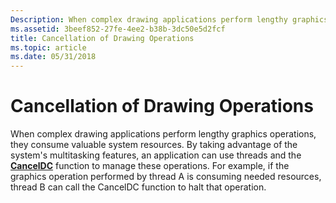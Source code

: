 ```yaml
---
Description: When complex drawing applications perform lengthy graphics operations, they consume valuable system resources.
ms.assetid: 3beef852-27fe-4ee2-b38b-3dc50e5d2fcf
title: Cancellation of Drawing Operations
ms.topic: article
ms.date: 05/31/2018
---
```


# Cancellation of Drawing Operations

When complex drawing applications perform lengthy graphics operations, they consume valuable system resources. By taking advantage of the system's multitasking features, an application can use threads and the [**CancelDC**](/windows/desktop/api/Wingdi/nf-wingdi-canceldc) function to manage these operations. For example, if the graphics operation performed by thread A is consuming needed resources, thread B can call the CancelDC function to halt that operation.

 

 



